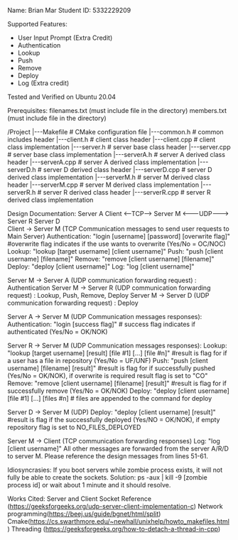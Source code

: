 Name: Brian Mar
Student ID: 5332229209

Supported Features:
- User Input Prompt (Extra Credit)
- Authentication
- Lookup
- Push
- Remove
- Deploy
- Log (Extra credit)

Tested and Verified on Ubuntu 20.04

Prerequisites:
filenames.txt (must include file in the directory)
members.txt (must include file in the directory)

/Project
|---Makefile 		# CMake configuration file
|---common.h 		# common includes header
|---client.h 		# client class header
|---client.cpp 		# client class implementation
|---server.h 		# server base class header
|---server.cpp 		# server base class implementation
|---serverA.h 		# server A derived class header
|---serverA.cpp 	# server A derived class implementation
|---serverD.h 		# server D derived class header
|---serverD.cpp 	# server D derived class implementation
|---serverM.h 		# server M derived class header
|---serverM.cpp 	# server M derived class implementation
|---serverR.h 		# server R derived class header
|---serverR.cpp 	# server R derived class implementation

Design Documentation:
                                       Server A
Client <--TCP--> Server M  <---UDP---> Server R
                                       Server D     
Client -> Server M (TCP Communication messages to send user requests to Main Server) 
Authentication: "login [username] [password] [overwrite flag]"  #overwrite flag indicates if the use wants to overwrite (Yes/No = OC/NOC)
Lookup: "lookup [target username] [client username]"
Push: "push [client username] [filename]"
Remove: "remove [client username] [filename]"
Deploy: "deploy [client username]"
Log: "log [client username]"

Server M -> Server A (UDP communication forwarding request) : Authentication
Server M -> Server R (UDP communication forwarding request) : Lookup, Push, Remove, Deploy
Server M -> Server D (UDP communication forwarding request) : Deploy

Server A -> Server M (UDP Communication messages responses):
Authentication: "login [success flag]" # success flag indicates if authenticated (Yes/No = OK/NOK)

Server R -> Server M (UDP Communication messages responses):
Lookup: "lookup [target username] [result] [file #1] [...] [file #n]" #result is flag for if a user has a file in repository (Yes/No = UF/UNF)
Push: "push [client username] [filename] [result]" #result is flag for if successfully pushed (Yes/No = OK/NOK), if overwrite is required result flag is set to "CO"
Remove: "remove [client username] [filename] [result]" #result is flag for if successfully remove (Yes/No = OK/NOK)
Deploy: "deploy [client username] [file #1] [...] [files #n] # files are appended to the command for deploy

Server D -> Server M (UDP)
Deploy: "deploy [client username] [result]" #result is flag if the successfully deployed (Yes/NO = OK/NOK), if empty repository flag is set to NO_FILES_DEPLOYED

Server M -> Client (TCP communication forwarding responses)
Log: "log [client username]"
All other messages are forwarded from the server A/R/D to server M. Please reference the design messages from lines 51-61.

Idiosyncrasies:
If you boot servers while zombie process exists, it will not fully be able to create the sockets. Solution: ps -aux | kill -9 [zombie process id] or wait about 1 minute and it should resolve.

Works Cited:
Server and Client Socket Reference (https://geeksforgeeks.org/udp-server-client-implementation-c)
Network programming(https://beej.us/guide/bgnet/html/split)
Cmake(https://cs.swarthmore.edu/~newhall/unixhelp/howto_makefiles.html)
Threading (https://geeksforgeeks.org/how-to-detach-a-thread-in-cpp)